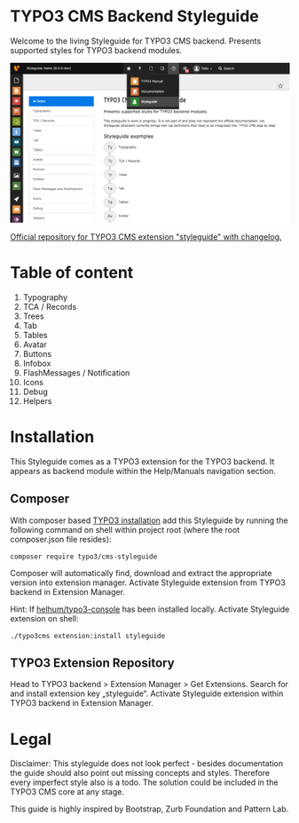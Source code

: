 TYPO3 CMS Backend Styleguide
============================

Welcome to the living Styleguide for TYPO3 CMS backend.
Presents supported styles for TYPO3 backend modules.

![](Documentation/styleguide_index.png)

[Official repository for TYPO3 CMS extension "styleguide" with changelog.](https://github.com/TYPO3/styleguide)

# Table of content

1. Typography
2. TCA / Records
3. Trees
4. Tab
5. Tables
6. Avatar
7. Buttons
8. Infobox
9. FlashMessages / Notification
10. Icons
11. Debug
12. Helpers

# Installation
This Styleguide comes as a TYPO3 extension for the TYPO3 backend. It appears as backend module within the Help/Manuals navigation section.

## Composer
With composer based [TYPO3 installation](https://docs.typo3.org/m/typo3/guide-installation/8.7/en-us/QuickInstall/Composer/Index.html) add this Styleguide by running the following command on shell within project root (where the root composer.json file resides):

```
composer require typo3/cms-styleguide
```

Composer will automatically find, download and extract the appropriate version into extension manager. Activate Styleguide extension from TYPO3 backend in Extension Manager.

Hint: If [helhum/typo3-console](https://github.com/helhum/typo3_console/) has been installed locally. Activate Styleguide extension on shell:

```
./typo3cms extension:install styleguide
```

## TYPO3 Extension Repository
Head to TYPO3 backend > Extension Manager > Get Extensions. Search for and install extension key „styleguide“. Activate Styleguide extension within TYPO3 backend in Extension Manager.

# Legal
Disclaimer: This styleguide does not look perfect - besides documentation the guide should also point out missing concepts and styles.
Therefore every imperfect style also is a todo. The solution could be included in the TYPO3 CMS core at any stage.

This guide is highly inspired by Bootstrap, Zurb Foundation and Pattern Lab.
